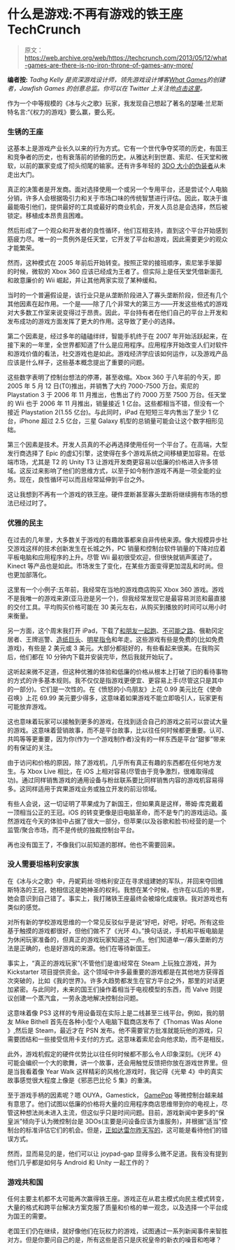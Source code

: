 # 什么是游戏:不再有游戏的铁王座 TechCrunch

> 原文：<https://web.archive.org/web/https://techcrunch.com/2013/05/12/what-games-are-there-is-no-iron-throne-of-games-any-more/>

**编者按:** *Tadhg Kelly 是资深游戏设计师，领先游戏设计博客[What Games](https://web.archive.org/web/20221006164349/http://www.whatgamesare.com/)的创建者，Jawfish Games 的创意总监。你可以在 Twitter 上关注他[点击这里](https://web.archive.org/web/20221006164349/https://twitter.com/tiedtiger)。*

作为一个中等规模的《冰与火之歌》玩家，我发现自己想起了著名的瑟曦·兰尼斯特名言:“《权力的游戏》要么赢，要么死。

### 生锈的王座

这基本上是游戏产业长久以来的行为方式。它有一个世代争夺奖项的历史，有国王和竞争者的历史，也有衰落前的骄傲的历史。从雅达利到世嘉、索尼、任天堂和微软，以前的赢家变成了彻头彻尾的输家。还有许多年轻的 [3DO 大小的伪装者](https://web.archive.org/web/20221006164349/http://en.wikipedia.org/wiki/3do)从未走出大门。

真正的决策者是开发商。面对选择使用一个或另一个专用平台，还是尝试个人电脑分销，许多人会根据吸引力和关于市场口味的传统智慧进行评估。因此，取决于谁最能吸引他们，提供最好的工具或最好的商业机会，开发人员总是会选择，然后被锁定。移植成本昂贵且困难。

然后形成了一个观众和开发者的良性循环，他们互相支持，直到这个平台开始感到筋疲力尽。唯一的一贯例外是任天堂，它开发了平台和游戏，因此需要更少的观众才能繁荣。

然而，这种模式在 2005 年前后开始转变。按照正常的接班顺序，索尼笨手笨脚的时候，微软的 Xbox 360 应该已经成为王者了。但实际上是任天堂凭借新面孔和故意廉价的 Wii 崛起，并让其他两家实现了某种缓和。

当时的一个普遍假设是，该行业只是从垄断阶段进入了寡头垄断阶段，但还有几个其他因素在起作用。一个是——除了几个非常大的第三方——开发这些格式的游戏对大多数工作室来说变得过于昂贵。因此，平台持有者在他们自己的平台上开发和发布成功的游戏方面发挥了更大的作用。这导致了更小的选择。

第二个因素是，经过多年的磕磕绊绊，智能手机终于在 2007 年开始活跃起来，在接下来的一年里，全世界都知道了什么是应用程序。应用程序开始改变人们对软件和游戏价值的看法，社交游戏也是如此。游戏经济学应该如何运作，以及游戏产品应该是什么样子，这些基本概念提出了重要的问题。

这些数字表明了控制台想法的停滞，甚至收缩。Xbox 360 于八年前的今天，即 2005 年 5 月 12 日(T0)推出，并销售了大约 7000-7500 万台。索尼的 Playstation 3 于 2006 年 11 月推出，也售出了约 7000 万至 7500 万台。任天堂的 Wii 也于 2006 年 11 月推出，销量接近 1 亿台。这些都相当不错，但没有一个接近 Playstation 2(1.55 亿台)。与此同时，iPad 在短短三年内售出了至少 1 亿台，iPhone 超过 2.5 亿台，三星 Galaxy 机型的总销量可能会让这个数字相形见绌。

第三个因素是技术。开发人员真的不必再选择使用任何一个平台了。在高端，大型发行商选择了 Epic 的虚幻引擎，这使得在多个游戏系统之间移植更加容易。在低端市场，尤其是 T2 的 Unity T3 让游戏开发商更容易以低廉的价格进入许多领域。这反过来影响了他们的思维方式，以至于如今制作游戏不再是一项全能的业务。现在，良性循环可以而且经常延伸到平台之外。

这让我想到不再有一个游戏的铁王座。硬件垄断甚至寡头垄断将继续拥有市场的想法已经过时了。

### 优雅的民主

在过去的几年里，大多数关于游戏的有趣故事都来自非传统来源。像大规模异步社交游戏这样的技术创新发生在长城之外，PC 销量和控制台软件销量的下降对应着平板电脑和应用程序的上升。尽管 Wii 最初很受欢迎，但很快就销声匿迹了。Kinect 等产品也是如此。市场发生了变化，在某些方面变得更加混乱和时尚。但也更加部落化。

这里有一个小例子:五年前，我经常在当地的游戏商店购买 Xbox 360 游戏。游戏不是我唯一的游戏来源(亚马逊是另一个)，但我经常发现它是最容易浏览和最直接的交付工具。平均购买价格可能在 30 美元左右，从购买到播放的时间可以用小时来衡量。

另一方面，这个周末我打开 iPad，下载了[和朋友一起跑](https://web.archive.org/web/20221006164349/https://beta.techcrunch.com/2013/05/08/zynga-running-with-friends/)、[不可能之路](https://web.archive.org/web/20221006164349/http://www.gamezone.com/originals/2013/05/11/week-in-mobile-impossible-road-perfection-and-chuck-the-muck)、俄勒冈定居者、王牌巡警、[造纸巨头](https://web.archive.org/web/20221006164349/http://www.ign.com/articles/2013/05/08/paper-titans-review)、[明星指令](https://web.archive.org/web/20221006164349/http://www.guardian.co.uk/technology/2013/may/12/star-command-ios-review-moses)和年走。这些游戏有些是免费的(比如免费游戏)，有些是 2 美元或 3 美元。大部分都挺好的，有些看起来很美。在我购买后，他们都在 10 分钟内下载并安装完毕，然后我就开始玩了。

这听起来微不足道，但这种优雅的体验和低廉的价格从根本上打破了旧的看待事物的方式的许多基本规则。我不仅仅是指游戏更便宜、更容易上手(尽管这只是其中的一部分)。它们是一次性的。在《愤怒的小鸟朋友》上花 0.99 美元比在《使命召唤》上花 69.99 美元要少得多，这意味着如果游戏不能立即吸引人，玩家更有可能放弃游戏。

这也意味着玩家可以接触到更多的游戏，在找到适合自己的游戏之前可以尝试大量的游戏。这意味着营销故事，而不是平台故事，比以往任何时候都更重要。认可、共鸣等等更重要，因为你(作为一个游戏制作者)没有的一样东西是平台“甜爹”带来的有保证的关注。

由于访问和价格的原因，除了游戏机，几乎所有真正有趣的东西都在任何地方发生。与 Xbox Live 相比，在 iOS 上相对容易(尽管由于竞争激烈，很难取得成功)。通过同样销售游戏的通用设备与粉丝联系要比同样销售内容的游戏机容易得多。这同样适用于宾果游戏业务或独立开发的前沿领域。

有些人会说，这一切证明了苹果成为了新国王，但如果真是这样，蒂姆·库克戴着一顶相当公正的王冠。iOS 的转变更像是旧电脑革命，而不是专门的游戏运动。虽然游戏在今天的体验中占据了很大一部分，但苹果(以及谷歌和脸书)经营的是一个监管/聚合市场，而不是传统的独裁控制台平台。

再也没有国王了，不像我们以前知道的那样。他也不需要回来。

### 没人需要坦格利安家族

在《冰与火之歌》中，丹妮莉丝·坦格利安正在寻求组建她的军队，并回来夺回维斯特洛的王冠，她相信这是她神圣的权利。我想在某个时候，也许在以后的书里，她会意识到自己错了。事实上，我打赌铁王座最终会被熔化成废铁。我对游戏也有类似的感觉。

对所有新的学校游戏思维的一个常见反驳似乎是说“好吧，好吧，好吧。所有这些基于触摸的游戏都很好，但他们做不了《光环 4》。”换句话说，手机和平板电脑是为休闲玩家准备的，但真正的游戏玩家知道这一点。他们知道单一/寡头垄断的方法是正确的，也是好游戏的来源。他们在等待新国王。

事实上，“真正的游戏玩家”(不管他们是谁)经常在 Steam 上玩独立游戏，并为 Kickstarter 项目提供资金。这个领域中许多最重要的游戏都是在其他地方获得首次突破的，比如《我的世界》。许多大趋势都发生在官方平台之外，那里的对话更加紧密。与此同时，未来的国王们操作着相当于电视模型的东西，而 Valve 则提议创建一个蒸汽盒，一劳永逸地解决控制台问题。

这意味着像 PS3 这样的专用设备现在实际上是二线甚至三线平台。例如，我的朋友 Mike Bithell 首先在各种小型个人电脑下载商店发布了《Thomas Was Alone 》,然后是 Steam，最近才在 PSN 发布。他不需要官方批准就能玩他的游戏，只需要团结和一些接受信用卡支付的方式。这意味着索尼会向他求助，而不是相反。

此外，游戏机假定的硬件优势比以往任何时候都不那么令人印象深刻。《光环 4》可能会编织一个大的歌舞，讲一个故事，还会用触觉反馈把你放在游戏世界里。但是当我看着像 Year Walk 这样精彩的风格化游戏时，我记得《光晕 4》中的真实故事感觉很大程度上像是《邪恶巴比伦 5 集》的重演。

至于游戏手柄的因素呢？嗯 OUYA，Gamestick， [GamePop](https://web.archive.org/web/20221006164349/https://beta.techcrunch.com/2013/05/09/after-10m-downloads-bluestacks-takes-on-ouya-with-game-console-and-6-99-all-you-can-play-service/) 等微控制台越来越有意思了。他们试图以低廉的价格将大量的应用程序商店思维带到你的电视上，尽管这种想法尚未进入主流，但这似乎只是时间问题。目前，游戏新闻中更多的“保皇派”倾向于认为微控制台是 3DOs(主要是问设备应该为谁服务)，并根据“适当”控制台的标准评估它们的机会。但是，[正如达雷尔昨天写的](https://web.archive.org/web/20221006164349/https://beta.techcrunch.com/2013/05/11/home-console-gaming-may-suffer-death-by-a-thousand-cuts-rather-than-a-major-revolution/)，这可能是看待他们的错误方式。

然而，显而易见的是，他们可以让 joypad-gap 显得多么微不足道。我有没有提到他们几乎都是如何与 Android 和 Unity 一起工作的？

### 游戏共和国

任何主要主机都不太可能再次赢得铁王座。游戏正在从君主模式向民主模式转变，大量的格式和跨平台解决方案克服了质量和价格的单一观念，以及选择一个平台成为国王的需要。

老国王们仍在继续，就好像他们在玩权力的游戏，试图通过一系列新闻事件来智胜对方。但是你要问自己的是，所有这些是否只是庆祝皇帝的新衣的噪音和咆哮？